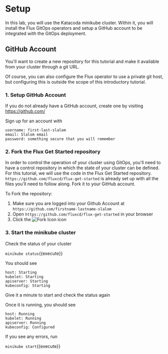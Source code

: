 # Setup

In this lab, you will use the Katacoda minikube cluster. Within it, you will install the Flux GitOps operators and setup a GitHub account to be integrated with the GitOps deployment.

## GitHub Account

You'll want to create a new repository for this tutorial and make it available from your cluster through a git URL.

Of course, you can also configure the Flux operator to use a private git host, but configuring this is outside the scope of this introductory tutorial.

### 1. Setup GitHub Account

If you do not already have a GitHub account, create one by visiting https://github.com/

Sign up for an account with
```
username: first-last-slalom
email: Slalom email
password: something secure that you will remember
```

### 2. Fork the Flux Get Started repository

In order to control the operation of your cluster using GitOps, you'll need to have a control repository in which the state of your cluster can be defined. For this tutorial, we will use the code in the Flux Get Started repository. `https://github.com/fluxcd/flux-get-started` is already set up with all the files you'll need to follow along. Fork it to your GitHub account.

To Fork the repository:

1. Make sure you are logged into your Github Account at `https://github.com/firstname-lastname-slalom`
1. Open `https://github.com/fluxcd/flux-get-started` in your browser
1. Click the ![Fork Icon](repo-fork.png) icon

### 3. Start the minikube cluster

Check the status of your cluster

`minikube status`{{execute}}

You should see
```shell
host: Starting
kubelet: Starting
apiserver: Starting
kubeconfig: Starting
```

Give it a minute to start and check the status again

Once it is running, you should see
```shell
host: Running
kubelet: Running
apiserver: Running
kubeconfig: Configured
```

If you see any errors, run

`minikube start`{{execute}}
